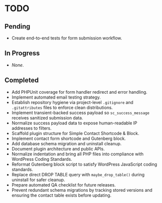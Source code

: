 # TODO

## Pending
- Create end-to-end tests for form submission workflow.

## In Progress
- _None_.

## Completed
- Add PHPUnit coverage for form handler redirect and error handling.
- Implement automated email testing strategy.
- Establish repository hygiene via project-level `.gitignore` and `.gitattributes` files to enforce clean distributions.
- Implement transient-backed success payload so `sc_success_message` receives sanitized submission data.
- Normalize success payload data to expose human-readable IP addresses to filters.
- Scaffold plugin structure for Simple Contact Shortcode & Block.
- Implement contact form shortcode and Gutenberg block.
- Add database schema migration and uninstall cleanup.
- Document plugin architecture and public APIs.
- Normalize indentation and bring all PHP files into compliance with WordPress Coding Standards.
- Reformat Gutenberg block script to satisfy WordPress JavaScript coding standards.
- Replace direct DROP TABLE query with `maybe_drop_table()` during uninstall for safer cleanup.
- Prepare automated QA checklist for future releases.
- Prevent redundant schema migrations by tracking stored versions and ensuring the contact table exists before updating.
